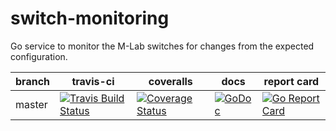 # switch-monitoring
Go service to monitor the M-Lab switches for changes from the expected configuration.

| branch | travis-ci | coveralls | docs | report card |
|--------|-----------|-----------|------|-------------|
| master | [![Travis Build Status](https://travis-ci.org/m-lab/switch-monitoring.svg?branch=master)](https://travis-ci.org/m-lab/switch-monitoring) | [![Coverage Status](https://coveralls.io/repos/m-lab/switch-monitoring/badge.svg?branch=master)](https://coveralls.io/github/m-lab/switch-monitoring?branch=master) | [![GoDoc](https://godoc.org/github.com/m-lab/switch-monitoring?status.svg)](https://godoc.org/github.com/m-lab/switch-monitoring) | [![Go Report Card](https://goreportcard.com/badge/github.com/m-lab/switch-monitoring)](https://goreportcard.com/report/github.com/m-lab/switch-monitoring)
